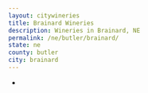```yaml
---
layout: citywineries
title: Brainard Wineries
description: Wineries in Brainard, NE
permalink: /ne/butler/brainard/
state: ne
county: butler
city: brainard
---
```

-
